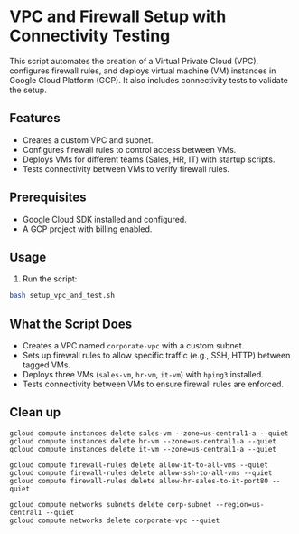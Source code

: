 
# VPC and Firewall Setup with Connectivity Testing

This script automates the creation of a Virtual Private Cloud (VPC), configures firewall rules, and deploys virtual machine (VM) instances in Google Cloud Platform (GCP). It also includes connectivity tests to validate the setup.

## Features
- Creates a custom VPC and subnet.
- Configures firewall rules to control access between VMs.
- Deploys VMs for different teams (Sales, HR, IT) with startup scripts.
- Tests connectivity between VMs to verify firewall rules.

## Prerequisites
- Google Cloud SDK installed and configured.
- A GCP project with billing enabled.

## Usage
1.  Run the script:
   ```bash
   bash setup_vpc_and_test.sh
   ```
## What the Script Does
- Creates a VPC named `corporate-vpc` with a custom subnet.
- Sets up firewall rules to allow specific traffic (e.g., SSH, HTTP) between tagged VMs.
- Deploys three VMs (`sales-vm`, `hr-vm`, `it-vm`) with `hping3` installed.
- Tests connectivity between VMs to ensure firewall rules are enforced.
## Clean up

```
gcloud compute instances delete sales-vm --zone=us-central1-a --quiet
gcloud compute instances delete hr-vm --zone=us-central1-a --quiet
gcloud compute instances delete it-vm --zone=us-central1-a --quiet

gcloud compute firewall-rules delete allow-it-to-all-vms --quiet
gcloud compute firewall-rules delete allow-ssh-to-all-vms --quiet
gcloud compute firewall-rules delete allow-hr-sales-to-it-port80 --quiet

gcloud compute networks subnets delete corp-subnet --region=us-central1 --quiet
gcloud compute networks delete corporate-vpc --quiet
```

